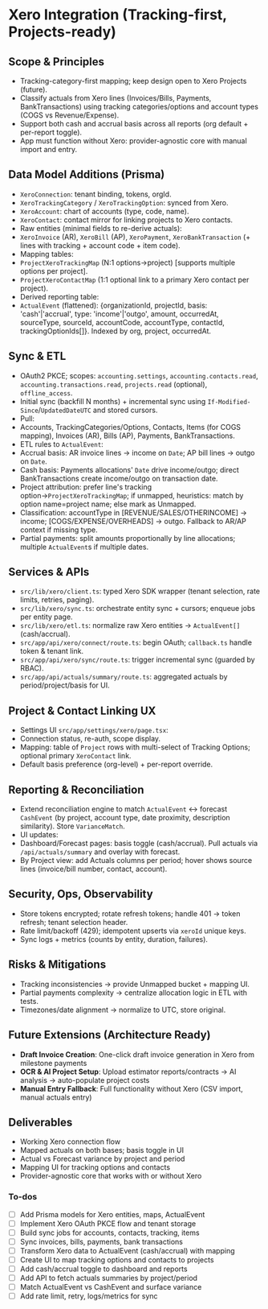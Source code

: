 # Xero Integration (Tracking-first, Projects-ready)

## Scope & Principles

- Tracking-category-first mapping; keep design open to Xero Projects (future).
- Classify actuals from Xero lines (Invoices/Bills, Payments, BankTransactions) using tracking categories/options and account types (COGS vs Revenue/Expense).
- Support both cash and accrual basis across all reports (org default + per-report toggle).
- App must function without Xero: provider-agnostic core with manual import and entry.

## Data Model Additions (Prisma)

- `XeroConnection`: tenant binding, tokens, orgId.
- `XeroTrackingCategory` / `XeroTrackingOption`: synced from Xero.
- `XeroAccount`: chart of accounts (type, code, name).
- `XeroContact`: contact mirror for linking projects to Xero contacts.
- Raw entities (minimal fields to re-derive actuals):
- `XeroInvoice` (AR), `XeroBill` (AP), `XeroPayment`, `XeroBankTransaction` (+ lines with tracking + account code + item code).
- Mapping tables:
- `ProjectXeroTrackingMap` (N:1 options→project) [supports multiple options per project].
- `ProjectXeroContactMap` (1:1 optional link to a primary Xero contact per project).
- Derived reporting table:
- `ActualEvent` (flattened): {organizationId, projectId, basis: 'cash'|'accrual', type: 'income'|'outgo', amount, occurredAt, sourceType, sourceId, accountCode, accountType, contactId, trackingOptionIds[]}. Indexed by org, project, occurredAt.

## Sync & ETL

- OAuth2 PKCE; scopes: `accounting.settings`, `accounting.contacts.read`, `accounting.transactions.read`, `projects.read` (optional), `offline_access`.
- Initial sync (backfill N months) + incremental sync using `If-Modified-Since`/`UpdatedDateUTC` and stored cursors.
- Pull:
- Accounts, TrackingCategories/Options, Contacts, Items (for COGS mapping), Invoices (AR), Bills (AP), Payments, BankTransactions.
- ETL rules to `ActualEvent`:
- Accrual basis: AR invoice lines → income on `Date`; AP bill lines → outgo on `Date`.
- Cash basis: Payments allocations' `Date` drive income/outgo; direct BankTransactions create income/outgo on transaction date.
- Project attribution: prefer line's tracking option→`ProjectXeroTrackingMap`; if unmapped, heuristics: match by option name=project name; else mark as Unmapped.
- Classification: accountType in [REVENUE/SALES/OTHERINCOME] → income; [COGS/EXPENSE/OVERHEADS] → outgo. Fallback to AR/AP context if missing type.
- Partial payments: split amounts proportionally by line allocations; multiple `ActualEvent`s if multiple dates.

## Services & APIs

- `src/lib/xero/client.ts`: typed Xero SDK wrapper (tenant selection, rate limits, retries, paging).
- `src/lib/xero/sync.ts`: orchestrate entity sync + cursors; enqueue jobs per entity page.
- `src/lib/xero/etl.ts`: normalize raw Xero entities → `ActualEvent[]` (cash/accrual).
- `src/app/api/xero/connect/route.ts`: begin OAuth; `callback.ts` handle token & tenant link.
- `src/app/api/xero/sync/route.ts`: trigger incremental sync (guarded by RBAC).
- `src/app/api/actuals/summary/route.ts`: aggregated actuals by period/project/basis for UI.

## Project & Contact Linking UX

- Settings UI `src/app/settings/xero/page.tsx`:
- Connection status, re-auth, scope display.
- Mapping: table of `Project` rows with multi-select of Tracking Options; optional primary `XeroContact` link.
- Default basis preference (org-level) + per-report override.

## Reporting & Reconciliation

- Extend reconciliation engine to match `ActualEvent` ↔ forecast `CashEvent` (by project, account type, date proximity, description similarity). Store `VarianceMatch`.
- UI updates:
- Dashboard/Forecast pages: basis toggle (cash/accrual). Pull actuals via `/api/actuals/summary` and overlay with forecast.
- By Project view: add Actuals columns per period; hover shows source lines (invoice/bill number, contact, account).

## Security, Ops, Observability

- Store tokens encrypted; rotate refresh tokens; handle 401 → token refresh; tenant selection header.
- Rate limit/backoff (429); idempotent upserts via `xeroId` unique keys.
- Sync logs + metrics (counts by entity, duration, failures).

## Risks & Mitigations

- Tracking inconsistencies → provide Unmapped bucket + mapping UI.
- Partial payments complexity → centralize allocation logic in ETL with tests.
- Timezones/date alignment → normalize to UTC, store original.

## Future Extensions (Architecture Ready)

- **Draft Invoice Creation**: One-click draft invoice generation in Xero from milestone payments
- **OCR & AI Project Setup**: Upload estimator reports/contracts → AI analysis → auto-populate project costs
- **Manual Entry Fallback**: Full functionality without Xero (CSV import, manual actuals entry)

## Deliverables

- Working Xero connection flow
- Mapped actuals on both bases; basis toggle in UI
- Actual vs Forecast variance by project and period
- Mapping UI for tracking options and contacts
- Provider-agnostic core that works with or without Xero

### To-dos

- [ ] Add Prisma models for Xero entities, maps, ActualEvent
- [ ] Implement Xero OAuth PKCE flow and tenant storage
- [ ] Build sync jobs for accounts, contacts, tracking, items
- [ ] Sync invoices, bills, payments, bank transactions
- [ ] Transform Xero data to ActualEvent (cash/accrual) with mapping
- [ ] Create UI to map tracking options and contacts to projects
- [ ] Add cash/accrual toggle to dashboard and reports
- [ ] Add API to fetch actuals summaries by project/period
- [ ] Match ActualEvent vs CashEvent and surface variance
- [ ] Add rate limit, retry, logs/metrics for sync
